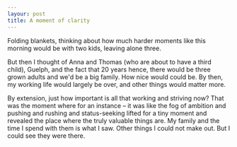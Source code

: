 ```yaml
---
layour: post
title: A moment of clarity
---
```

Folding blankets, thinking about how much harder moments like this morning would be with two kids, leaving alone three.

But then I thought of Anna and Thomas (who are about to have a third child), Guelph, and the fact that 20 years hence, there would be three grown adults and we'd be a big family. How nice would could be. By then, my working life would largely be over, and other things would matter more.

By extension, just how important is all that working and striving now? That was the moment where for an instance – it was like the fog of ambition and pushing and rushing and status-seeking lifted for a tiny moment and revealed the place where the truly valuable things are. My family and the time I spend with them is what I saw. Other things I could not make out. But I could see they were there.